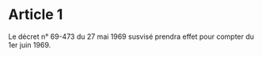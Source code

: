 # Article 1

Le décret n° 69-473 du 27 mai 1969 susvisé prendra effet pour compter du 1er juin 1969.
